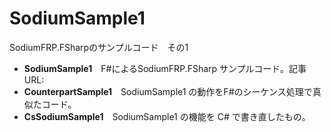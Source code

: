 # SodiumSample1
SodiumFRP.FSharpのサンプルコード　その1
- **SodiumSample1**　F#によるSodiumFRP.FSharp サンプルコード。記事URL: [](https://pongitsune.hatenablog.com/entry/2021/10/07/190000)
- **CounterpartSample1**　SodiumSample1 の動作をF#のシーケンス処理で真似たコード。
- **CsSodiumSample1**　SodiumSample1 の機能を C# で書き直したもの。
